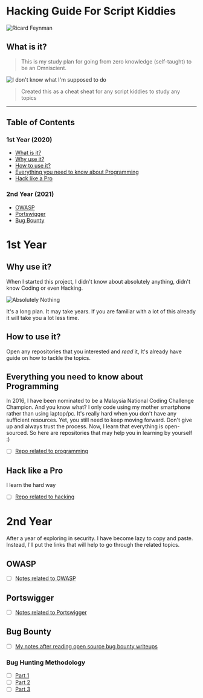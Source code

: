 # Hacking Guide For Script Kiddies  

>
![Ricard Feynman](https://yahooeysblog.files.wordpress.com/2015/06/richard-feynman-curiosity.jpg)
>

## What is it?

>
>This is my study plan for going from zero knowledge (self-taught) to be an Omniscient.
>
![I don't know what I'm supposed to do](https://i.pinimg.com/originals/6e/3b/9d/6e3b9d51461add09fd38c50f43ab7f2c.gif)
>
> Created this as a cheat sheat for any script kiddies to study any topics
---

## Table of Contents

### 1st Year (2020)

- [What is it?](#what-is-it)
- [Why use it?](#why-use-it)
- [How to use it?](#how-to-use-it)
- [Everything you need to know about Programming](#everything-you-need-to-know-about-programming)
- [Hack like a Pro](#hack-like-a-pro)

### 2nd Year (2021)

- [OWASP](#owasp)
- [Portswigger](#portswigger)
- [Bug Bounty](#bug-bounty)

# 1st Year

## Why use it?

When I started this project, I didn't know about absolutely anything, didn't know Coding or even Hacking.

![Absolutely Nothing](http://www.quickmeme.com/img/1c/1c83e1c0388b35d43f2401543c9e214fb31892cec0d3966c7fe11955b5efe18f.jpg)

It's a long plan. It may take years. If you are familiar with a lot of this already it will take you a lot less time.

## How to use it?

Open any repositories that you interested and *read* it, It's already have guide on how to tackle the topics.

## Everything you need to know about Programming

In 2016, I have been nominated to be a Malaysia National Coding Challenge Champion. And you know what? I only code using my mother smartphone rather than using laptop/pc. It's really hard when you don't have any sufficient resources. Yet, you still need to keep moving forward. Don't give up and always trust the process. Now, I learn that everything is open-sourced. So here are repositories that may help you in learning by yourself :)

- [ ] [Repo related to programming](https://github.com/g3nj1z/everything-you-need-to-know-about-programming)

## Hack like a Pro

I learn the hard way

- [ ] [Repo related to hacking](https://github.com/g3nj1z/hack-like-a-pro)

# 2nd Year
After a year of exploring in security. I have become lazy to copy and paste. Instead, I'll put the links that will help to go through the related topics.

## OWASP

- [ ] [Notes related to OWASP](https://github.com/g3nj1z/owasp)

## Portswigger

- [ ] [Notes related to Portswigger](https://github.com/g3nj1z/portswigger)

## Bug Bounty

- [ ] [My notes after reading open source bug bounty writeups](https://github.com/g3nj1z/bug-bounty)
### Bug Hunting Methodology
- [ ] [Part 1](https://blog.usejournal.com/bug-hunting-methodology-part-1-91295b2d2066)
- [ ] [Part 2](https://blog.usejournal.com/bug-hunting-methodology-part-2-5579dac06150)
- [ ] [Part 3](https://medium.com/@trapp3rhat/bug-hunting-methodology-part-3-457eaf9768a5)

